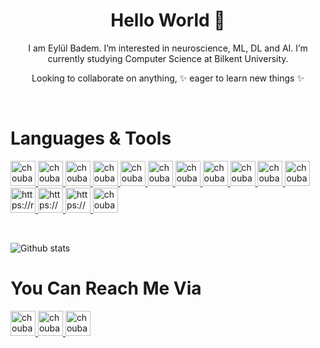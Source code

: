 <h1 align="center"> Hello World 👋 </h1>
<p align="center"> I am Eylül Badem. 
I’m interested in neuroscience, ML, DL and AI.
I’m currently studying Computer Science at Bilkent University. </p>
<p align="center"> Looking to collaborate on anything, ✨ eager to learn new things ✨ </p>
<br>
<h1 align="left"> Languages & Tools </h1>


<p float="left">
 <a href="https://www.java.com/">
<img alt="choubari" src="https://devstickers.com/assets/img/pro/7kaq.png" width="40">
 </a>
 <a href="https://www.python.org/">
<img alt="choubari" src="https://devstickers.com/assets/img/pro/p3jo.png" width="40">
 </a>
  <a href="https://www.jetbrains.com/clion/promo/?source=google&medium=cpc&campaign=11962984501&term=c%20cpp&gclid=CjwKCAjwi8iXBhBeEiwAKbUofSDwDH3gy06oGqHoUyl8YYSUR3MwT2nSJZxSJcsY7Q4eKt7wvWwE8BoCSgwQAvD_BwE">
<img alt="choubari" src="https://upload.wikimedia.org/wikipedia/commons/thumb/1/18/ISO_C%2B%2B_Logo.svg/1200px-ISO_C%2B%2B_Logo.svg.png" width="40">
 </a>
 <a href="https://en.wikipedia.org/wiki/HTML">
<img alt="choubari" src="https://devstickers.com/assets/img/pro/iqm9.png" width="40">
 </a>
 <a href="https://en.wikipedia.org/wiki/JavaScript">
<img alt="choubari" src="https://devstickers.com/assets/img/pro/i4eg.png" width="40">
  </a>
 <a href="https://reactjs.org/">
<img alt="choubari" src="https://devstickers.com/assets/img/pro/z392.png" width="40">
  </a>
 <a href="https://nodejs.org/en/">
<img alt="choubari" src="https://devstickers.com/assets/img/pro/iuw5.png" width="40">
  </a>
 <a href="https://kotlinlang.org/">
<img alt="choubari" src="https://devstickers.com/assets/img/pro/g2sh.png" width="40">
  </a>
 <a href="https://git-scm.com/">
<img alt="choubari" src="https://devstickers.com/assets/img/pro/apiv.png" width="40">
  </a>
  <a href="https://www.jetbrains.com/idea/">
<img alt="choubari" src="https://upload.wikimedia.org/wikipedia/commons/thumb/9/9c/IntelliJ_IDEA_Icon.svg/1024px-IntelliJ_IDEA_Icon.svg.png" width="40">
 </a>
  <a href="https://www.jetbrains.com/clion/">
<img alt="choubari" src="https://seeklogo.com/images/C/clion-logo-7874C69D7F-seeklogo.com.png" width="40">
  </a>
 <a href="https://www.postman.com/">
<img alt="https://res.cloudinary.com/postman/image/upload/t_team_logo/v1629869194/team/2893aede23f01bfcbd2319326bc96a6ed0524eba759745ed6d73405a3a8b67a8" width="40">
  </a>
  <a href="https://www.docker.com/">
<img alt="https://www.docker.com/wp-content/uploads/2022/03/vertical-logo-monochromatic.png" width="40">
  </a>
  <a href="https://www.jetbrains.com/datagrip/">
<img alt="https://seeklogo.com/images/D/datagrip-logo-295CA63255-seeklogo.com.png" width="40">
  </a>
 <a href="https://code.visualstudio.com/">
<img alt="choubari" src="https://devstickers.com/assets/img/pro/saxu.png" width="40">
  </a>
</p>

<br>

![Github stats](https://github-readme-stats.vercel.app/api?username=eylulbadem&theme=discord_old_blurple&show_icons=true&count_private=true)
<!-- ![Top Languages Card](https://github-readme-stats.vercel.app/api/top-langs/?username=eylulbadem&theme=solarized-light) -->


<h1 align="left"> You Can Reach Me Via </h1>

<p float="left">
  <a href="https://www.linkedin.com/in/eyl%C3%BCl-badem-a079151b8/">
<img alt="choubari" src="https://cdn-icons-png.flaticon.com/512/174/174857.png" width="40">
 </a>
 <a href="https://medium.com/@eylul.badem">
<img alt="choubari" src="https://play-lh.googleusercontent.com/hB9t3Z-mi284_49HA3nAuhO-W5Cyhje7r2P9McdgORoVCd-0SV54c12NMQWLHnqALw=w480-h960-rw" width="40">
 </a>
 <a href="https://outlook.live.com/owa/">
<img alt="choubari" src="https://upload.wikimedia.org/wikipedia/commons/thumb/9/90/Outlook.com_icon_%282012-2019%29.svg/761px-Outlook.com_icon_%282012-2019%29.svg.png" width="40">
 </a>
</p>


